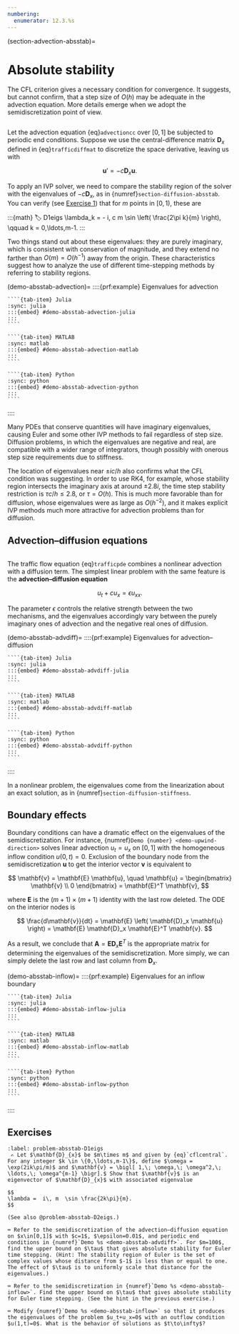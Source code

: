 ```yaml
---
numbering:
  enumerator: 12.3.%s
---
```

(section-advection-absstab)=
# Absolute stability

The CFL criterion gives a necessary condition for convergence. It suggests, but cannot confirm, that a step size of $O(h)$ may be adequate in the advection equation. More details emerge when we adopt the semidiscretization point of view.

```{index} method of lines
```

Let the advection equation {eq}`advectioncc` over $[0,1]$ be subjected to periodic end conditions. Suppose we use the central-difference matrix $\mathbf{D}_x$ defined in {eq}`trafficdiffmat` to discretize the space derivative, leaving us with

$$
  \mathbf{u}' = -c \mathbf{D}_x \mathbf{u}.
$$

To apply an IVP solver, we need to compare the stability region of the solver with the eigenvalues of $-c \mathbf{D}_x$, as in {numref}`section-diffusion-absstab`. You can verify (see [Exercise 1](#problem-absstab-D1eigs)) that for $m$ points in $[0,1)$, these are

:::{math}
:label: D1eigs
  \lambda_k = - i\, c m \sin \left( \frac{2\pi k}{m} \right), \qquad k = 0,\ldots,m-1.
:::

Two things stand out about these eigenvalues: they are purely imaginary, which is consistent with conservation of magnitude, and they extend no farther than $O(m)=O(h^{-1})$ away from the origin. These characteristics suggest how to analyze the use of different time-stepping methods by referring to stability regions.

(demo-absstab-advection)=
::::{prf:example} Eigenvalues for advection

`````{tab-set}
````{tab-item} Julia
:sync: julia
:::{embed} #demo-absstab-advection-julia
:::
````

````{tab-item} MATLAB
:sync: matlab
:::{embed} #demo-absstab-advection-matlab
:::
````

````{tab-item} Python
:sync: python
:::{embed} #demo-absstab-advection-python
:::
````
`````
::::



Many PDEs that conserve quantities will have imaginary eigenvalues, causing Euler and some other IVP methods to fail regardless of step size. Diffusion problems, in which the eigenvalues are negative and real, are compatible with a wider range of integrators, though possibly with onerous step size requirements due to stiffness.

The location of eigenvalues near $\pm ic/h$ also confirms what the CFL condition was suggesting. In order to use RK4, for example, whose stability region intersects the imaginary axis at around $\pm 2.8i$, the time step stability restriction is $\tau c/h \le 2.8$, or $\tau=O(h)$. This is much more favorable than for diffusion, whose eigenvalues were as large as $O(h^{-2})$, and it makes explicit IVP methods much more attractive for advection problems than for diffusion.

## Advection–diffusion equations

```{index} ! advection-diffusion equation
```

The traffic flow equation {eq}`trafficpde` combines a nonlinear advection with a diffusion term. The simplest linear problem with the same feature is the **advection–diffusion equation**

$$
u_t+c u_x=\epsilon u_{xx}.
$$

The parameter $\epsilon$ controls the relative strength between the two mechanisms, and the eigenvalues accordingly vary between the purely imaginary ones of advection and the negative real ones of diffusion.

(demo-absstab-advdiff)=
::::{prf:example} Eigenvalues for advection–diffusion

`````{tab-set}
````{tab-item} Julia
:sync: julia
:::{embed} #demo-absstab-advdiff-julia
:::
````

````{tab-item} MATLAB
:sync: matlab
:::{embed} #demo-absstab-advdiff-matlab
:::
````

````{tab-item} Python
:sync: python
:::{embed} #demo-absstab-advdiff-python
:::
````
`````
::::

In a nonlinear problem, the eigenvalues come from the linearization about an exact solution, as in {numref}`section-diffusion-stiffness`.

## Boundary effects

Boundary conditions can have a dramatic effect on the eigenvalues of the semidiscretization. For instance, {numref}`Demo {number} <demo-upwind-direction>` solves linear advection $u_t=u_x$ on $[0,1]$ with the homogeneous inflow condition $u(0,t)=0$. Exclusion of the boundary node from the semidiscretization $\mathbf{u}$ to get the interior vector $\mathbf{v}$ is equivalent to 

$$
\mathbf{v} = \mathbf{E} \mathbf{u}, \quad   \mathbf{u} = \begin{bmatrix}  \mathbf{v} \\ 0 \end{bmatrix} = \mathbf{E}^T \mathbf{v},
$$

where $\mathbf{E}$ is the $(m+1)\times (m+1)$ identity with the last row deleted. The ODE on the interior nodes is 

$$
\frac{d\mathbf{v}}{dt} = \mathbf{E} \left( \mathbf{D}_x \mathbf{u} \right) = \mathbf{E} \mathbf{D}_x \mathbf{E}^T \mathbf{v}.
$$

As a result, we conclude that $\mathbf{A} = \mathbf{E} \mathbf{D}_x \mathbf{E}^T$ is the appropriate matrix for determining the eigenvalues of the semidiscretization. More simply, we can simply delete the last row and last column from $\mathbf{D}_x$. 

(demo-absstab-inflow)=
::::{prf:example} Eigenvalues for an inflow boundary

`````{tab-set}
````{tab-item} Julia
:sync: julia
:::{embed} #demo-absstab-inflow-julia
:::
````

````{tab-item} MATLAB
:sync: matlab
:::{embed} #demo-absstab-inflow-matlab
:::
````

````{tab-item} Python
:sync: python
:::{embed} #demo-absstab-inflow-python
:::
````
`````
::::

## Exercises

``````{exercise}
:label: problem-absstab-D1eigs
 ✍ Let $\mathbf{D}_{x}$ be $m\times m$ and given by {eq}`cflcentral`. For any integer $k \in \{0,\ldots,m-1\}$, define $\omega = \exp(2ik\pi/m)$ and $\mathbf{v} = \bigl[ 1,\; \omega,\; \omega^2,\; \ldots,\; \omega^{m-1} \bigr].$ Show that $\mathbf{v}$ is an eigenvector of $\mathbf{D}_{x}$ with associated eigenvalue

$$
\lambda =  i\, m  \sin \frac{2k\pi}{m}.
$$

(See also @problem-absstab-D2eigs.)
``````

``````{exercise}
⌨ Refer to the semidiscretization of the advection–diffusion equation on $x\in[0,1]$ with $c=1$, $\epsilon=0.01$, and periodic end conditions in {numref}`Demo %s <demo-absstab-advdiff>`. For $m=100$, find the upper bound on $\tau$ that gives absolute stability for Euler time stepping. (Hint: The stability region of Euler is the set of complex values whose distance from $-1$ is less than or equal to one. The effect of $\tau$ is to uniformly scale that distance for the eigenvalues.)
``````

``````{exercise}
⌨ Refer to the semidiscretization in {numref}`Demo %s <demo-absstab-inflow>`. Find the upper bound on $\tau$ that gives absolute stability for Euler time stepping. (See the hint in the previous exercise.)
``````

``````{exercise}
⌨ Modify {numref}`Demo %s <demo-absstab-inflow>` so that it produces the eigenvalues of the problem $u_t+u_x=0$ with an outflow condition $u(1,t)=0$. What is the behavior of solutions as $t\to\infty$?
``````
